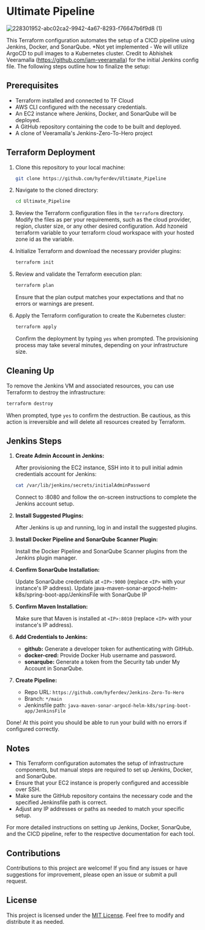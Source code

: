 # Ultimate Pipeline
![228301952-abc02ca2-9942-4a67-8293-f76647b6f9d8 (1)](https://github.com/hyferdev/Ultimate_Pipeline/assets/125156467/3551a44b-321a-497e-ba73-b81c714d316c)

This Terraform configuration automates the setup of a CICD pipeline using Jenkins, Docker, and SonarQube. *Not yet implemented - We will utilize ArgoCD to pull images to a Kubernetes cluster. Credit to Abhishek Veeramalla (https://github.com/iam-veeramalla) for the initial Jenkins config file. The following steps outline how to finalize the setup:

## Prerequisites
- Terraform installed and connected to TF Cloud
- AWS CLI configured with the necessary credentials.
- An EC2 instance where Jenkins, Docker, and SonarQube will be deployed.
- A GitHub repository containing the code to be built and deployed.
- A clone of Veeramalla's Jenkins-Zero-To-Hero project

## Terraform Deployment

1. Clone this repository to your local machine:

   ```bash
   git clone https://github.com/hyferdev/Ultimate_Pipeline
   ```

2. Navigate to the cloned directory:

   ```bash
   cd Ultimate_Pipeline
   ```

3. Review the Terraform configuration files in the `terraform` directory. Modify the files as per your requirements, such as the cloud provider, region, cluster size, or any other desired configuration. Add hzoneid terraform variable to your terraform cloud workspace with your hosted zone id as the variable.

4. Initialize Terraform and download the necessary provider plugins:


   ```bash
   terraform init
   ```

5. Review and validate the Terraform execution plan:

   ```bash
   terraform plan
   ```

   Ensure that the plan output matches your expectations and that no errors or warnings are present.

6. Apply the Terraform configuration to create the Kubernetes cluster:

   ```bash
   terraform apply
   ```

   Confirm the deployment by typing `yes` when prompted. The provisioning process may take several minutes, depending on your infrastructure size.

## Cleaning Up

To remove the Jenkins VM and associated resources, you can use Terraform to destroy the infrastructure:

```bash
terraform destroy
```

When prompted, type `yes` to confirm the destruction. Be cautious, as this action is irreversible and will delete all resources created by Terraform.


## Jenkins Steps

1. **Create Admin Account in Jenkins:**

   After provisioning the EC2 instance, SSH into it to pull initial admin credentials account for Jenkins:

   ```bash
   cat /var/lib/jenkins/secrets/initialAdminPassword
   ```

   Connect to <IP>:8080 and follow the on-screen instructions to complete the Jenkins account setup.

2. **Install Suggested Plugins:**

   After Jenkins is up and running, log in and install the suggested plugins.

4. **Install Docker Pipeline and SonarQube Scanner Plugin:**

   Install the Docker Pipeline and SonarQube Scanner plugins from the Jenkins plugin manager.

5. **Confirm SonarQube Installation:**

   Update SonarQube credentials at `<IP>:9000` (replace `<IP>` with your instance's IP address).
   Update java-maven-sonar-argocd-helm-k8s/spring-boot-app/JenkinsFile with SonarQube IP

6. **Confirm Maven Installation:**

   Make sure that Maven is installed at `<IP>:8010` (replace `<IP>` with your instance's IP address).

7. **Add Credentials to Jenkins:**

   - **github:** Generate a developer token for authenticating with GitHub.
   - **docker-cred:** Provide Docker Hub username and password.
   - **sonarqube:** Generate a token from the Security tab under My Account in SonarQube.

6. **Create Pipeline:**

   - Repo URL: `https://github.com/hyferdev/Jenkins-Zero-To-Hero`
   - Branch: `*/main`
   - Jenkinsfile path: `java-maven-sonar-argocd-helm-k8s/spring-boot-app/JenkinsFile`
  
Done! At this point you should be able to run your build with no errors if configured correctly.

## Notes

- This Terraform configuration automates the setup of infrastructure components, but manual steps are required to set up Jenkins, Docker, and SonarQube.
- Ensure that your EC2 instance is properly configured and accessible over SSH.
- Make sure the GitHub repository contains the necessary code and the specified Jenkinsfile path is correct.
- Adjust any IP addresses or paths as needed to match your specific setup.

For more detailed instructions on setting up Jenkins, Docker, SonarQube, and the CICD pipeline, refer to the respective documentation for each tool.

## Contributions

Contributions to this project are welcome! If you find any issues or have suggestions for improvement, please open an issue or submit a pull request.

## License

This project is licensed under the [MIT License](LICENSE). Feel free to modify and distribute it as needed.

